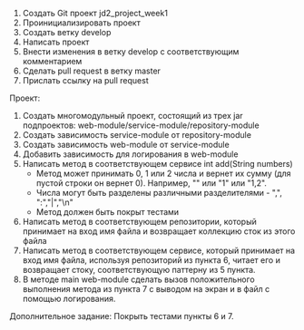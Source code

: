 1. Создать Git проект jd2_project_week1
2. Проинициализировать проект 
3. Создать ветку develop
4. Написать проект
5. Внести изменения в ветку develop c соответствующим комментарием
6. Сделать pull request в ветку master
7. Прислать ссылку на pull request

Проект:
1. Создать многомодульный проект, состоящий из трех jar подпроектов: web-module/service-module/repository-module
2. Создать зависимость service-module oт repository-module
3. Создать зависимость web-module oт service-module
4. Добавить зависимость для логирования в web-module
5. Написать метод в соответствующем сервисе 
int add(String numbers)
	- Метод может принимать 0, 1 или 2 числа и вернет их сумму (для пустой строки он вернет 0). Например, "" или "1" или "1,2".
	- Числа могут быть разделены различными разделителями - ",", ":","|","\n"
	- Метод должен быть покрыт тестами
6. Написать метод в соответствующем репозитории, который принимает на вход имя файла и возвращает коллекцию сток из этого файла
7. Написать метод в соответствующем сервисе, который принимает на вход имя файла, используя репозиторий из пункта 6, читает его и возвращает стоку, соответствующую паттерну из 5 пункта.
8. В методе main web-module сделать вызов положительного выполнения метода из пункта 7 с выводом на экран и в файл с помощью логирования.

Дополнительное задание: Покрыть тестами пункты 6 и 7.
